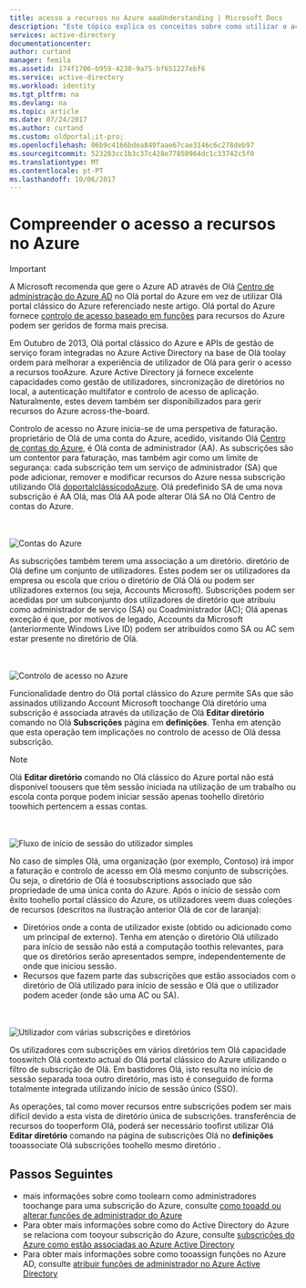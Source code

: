 ```yaml
---
title: acesso a recursos no Azure aaaUnderstanding | Microsoft Docs
description: "Este tópico explica os conceitos sobre como utilizar o acesso a recursos subscrição administradores toocontrol no Olá portal Azure completo"
services: active-directory
documentationcenter: 
author: curtand
manager: femila
ms.assetid: 174f1706-b959-4230-9a75-bf651227ebf6
ms.service: active-directory
ms.workload: identity
ms.tgt_pltfrm: na
ms.devlang: na
ms.topic: article
ms.date: 07/24/2017
ms.author: curtand
ms.custom: oldportal;it-pro;
ms.openlocfilehash: 06b9c4166bdea849faae67cae3146c6c278deb97
ms.sourcegitcommit: 523283cc1b3c37c428e77850964dc1c33742c5f0
ms.translationtype: MT
ms.contentlocale: pt-PT
ms.lasthandoff: 10/06/2017
---
```

# <a name="understanding-resource-access-in-azure"></a>Compreender o acesso a recursos no Azure
> [!IMPORTANT]
> A Microsoft recomenda que gere o Azure AD através de Olá [Centro de administração do Azure AD](https://aad.portal.azure.com) no Olá portal do Azure em vez de utilizar Olá portal clássico do Azure referenciado neste artigo. Olá portal do Azure fornece [controlo de acesso baseado em funções](role-based-access-control-configure.md) para recursos do Azure podem ser geridos de forma mais precisa.
> 
> 

Em Outubro de 2013, Olá portal clássico do Azure e APIs de gestão de serviço foram integradas no Azure Active Directory na base de Olá toolay ordem para melhorar a experiência de utilizador de Olá para gerir o acesso a recursos tooAzure. Azure Active Directory já fornece excelente capacidades como gestão de utilizadores, sincronização de diretórios no local, a autenticação multifator e controlo de acesso de aplicação. Naturalmente, estes devem também ser disponibilizados para gerir recursos do Azure across-the-board.

Controlo de acesso no Azure inicia-se de uma perspetiva de faturação. proprietário de Olá de uma conta do Azure, acedido, visitando Olá [Centro de contas do Azure](https://account.windowsazure.com/subscriptions), é Olá conta de administrador (AA). As subscrições são um contentor para faturação, mas também agir como um limite de segurança: cada subscrição tem um serviço de administrador (SA) que pode adicionar, remover e modificar recursos do Azure nessa subscrição utilizando Olá [doportalclássicodoAzure](https://manage.windowsazure.com/). Olá predefinido SA de uma nova subscrição é AA Olá, mas Olá AA pode alterar Olá SA no Olá Centro de contas do Azure.

<br><br>![Contas do Azure][1]

As subscrições também terem uma associação a um diretório. diretório de Olá define um conjunto de utilizadores. Estes podem ser os utilizadores da empresa ou escola que criou o diretório de Olá Olá ou podem ser utilizadores externos (ou seja, Accounts Microsoft). Subscrições podem ser acedidas por um subconjunto dos utilizadores de diretório que atribuiu como administrador de serviço (SA) ou Coadministrador (AC); Olá apenas exceção é que, por motivos de legado, Accounts da Microsoft (anteriormente Windows Live ID) podem ser atribuídos como SA ou AC sem estar presente no diretório de Olá.

<br><br>![Controlo de acesso no Azure][2]

Funcionalidade dentro do Olá portal clássico do Azure permite SAs que são assinados utilizando Account Microsoft toochange Olá diretório uma subscrição é associada através da utilização de Olá **Editar diretório** comando no Olá **Subscrições** página em **definições**. Tenha em atenção que esta operação tem implicações no controlo de acesso de Olá dessa subscrição.

> [!NOTE]
> Olá **Editar diretório** comando no Olá clássico do Azure portal não está disponível toousers que têm sessão iniciada na utilização de um trabalho ou escola conta porque podem iniciar sessão apenas toohello diretório toowhich pertencem a essas contas.
> 
> 

<br><br>![Fluxo de início de sessão do utilizador simples][3]

No caso de simples Olá, uma organização (por exemplo, Contoso) irá impor a faturação e controlo de acesso em Olá mesmo conjunto de subscrições. Ou seja, o diretório de Olá é toosubscriptions associado que são propriedade de uma única conta do Azure. Após o início de sessão com êxito toohello portal clássico do Azure, os utilizadores veem duas coleções de recursos (descritos na ilustração anterior Olá de cor de laranja):

* Diretórios onde a conta de utilizador existe (obtido ou adicionado como um principal de externo). Tenha em atenção o diretório Olá utilizado para início de sessão não está a computação toothis relevantes, para que os diretórios serão apresentados sempre, independentemente de onde que iniciou sessão.
* Recursos que fazem parte das subscrições que estão associados com o diretório de Olá utilizado para início de sessão e Olá que o utilizador podem aceder (onde são uma AC ou SA).

<br><br>![Utilizador com várias subscrições e diretórios][4]

Os utilizadores com subscrições em vários diretórios tem Olá capacidade tooswitch Olá contexto actual do Olá portal clássico do Azure utilizando o filtro de subscrição de Olá. Em bastidores Olá, isto resulta no início de sessão separada tooa outro diretório, mas isto é conseguido de forma totalmente integrada utilizando início de sessão único (SSO).

As operações, tal como mover recursos entre subscrições podem ser mais difícil devido a esta vista de diretório única de subscrições. transferência de recursos do tooperform Olá, poderá ser necessário toofirst utilizar Olá **Editar diretório** comando na página de subscrições Olá no **definições** tooassociate Olá subscrições toohello mesmo diretório .

## <a name="next-steps"></a>Passos Seguintes
* mais informações sobre como toolearn como administradores toochange para uma subscrição do Azure, consulte [como tooadd ou alterar funções de administrador do Azure](../billing/billing-add-change-azure-subscription-administrator.md)
* Para obter mais informações sobre como do Active Directory do Azure se relaciona com tooyour subscrição do Azure, consulte [subscrições do Azure como estão associadas ao Azure Active Directory](active-directory-how-subscriptions-associated-directory.md)
* Para obter mais informações sobre como tooassign funções no Azure AD, consulte [atribuir funções de administrador no Azure Active Directory](active-directory-assign-admin-roles.md)

<!--Image references-->
[1]: ./media/active-directory-understanding-resource-access/IC707931.png
[2]: ./media/active-directory-understanding-resource-access/IC707932.png
[3]: ./media/active-directory-understanding-resource-access/IC707933.png
[4]: ./media/active-directory-understanding-resource-access/IC707934.png
